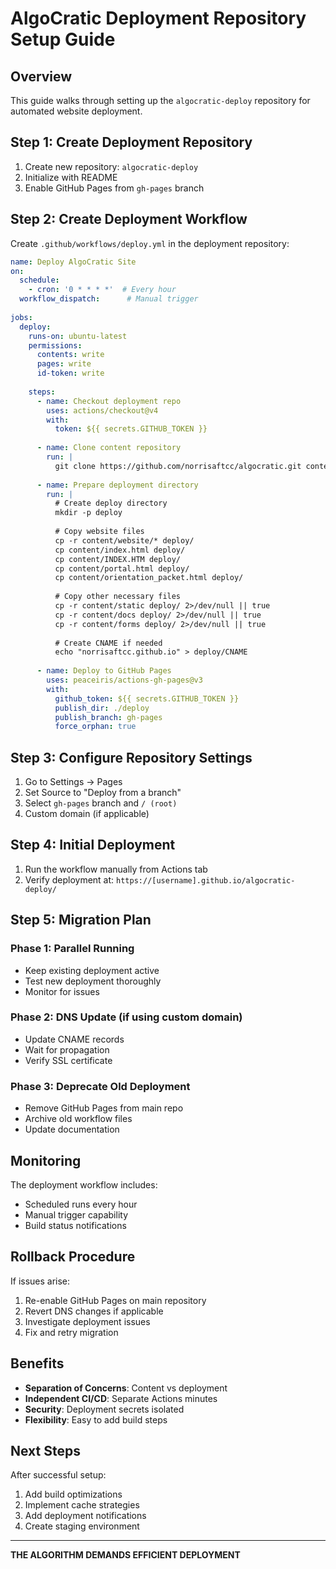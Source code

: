 # AlgoCratic Deployment Repository Setup Guide

## Overview
This guide walks through setting up the `algocratic-deploy` repository for automated website deployment.

## Step 1: Create Deployment Repository

1. Create new repository: `algocratic-deploy`
2. Initialize with README
3. Enable GitHub Pages from `gh-pages` branch

## Step 2: Create Deployment Workflow

Create `.github/workflows/deploy.yml` in the deployment repository:

```yaml
name: Deploy AlgoCratic Site
on:
  schedule:
    - cron: '0 * * * *'  # Every hour
  workflow_dispatch:      # Manual trigger
  
jobs:
  deploy:
    runs-on: ubuntu-latest
    permissions:
      contents: write
      pages: write
      id-token: write
      
    steps:
      - name: Checkout deployment repo
        uses: actions/checkout@v4
        with:
          token: ${{ secrets.GITHUB_TOKEN }}
          
      - name: Clone content repository
        run: |
          git clone https://github.com/norrisaftcc/algocratic.git content
          
      - name: Prepare deployment directory
        run: |
          # Create deploy directory
          mkdir -p deploy
          
          # Copy website files
          cp -r content/website/* deploy/
          cp content/index.html deploy/
          cp content/INDEX.HTM deploy/
          cp content/portal.html deploy/
          cp content/orientation_packet.html deploy/
          
          # Copy other necessary files
          cp -r content/static deploy/ 2>/dev/null || true
          cp -r content/docs deploy/ 2>/dev/null || true
          cp -r content/forms deploy/ 2>/dev/null || true
          
          # Create CNAME if needed
          echo "norrisaftcc.github.io" > deploy/CNAME
          
      - name: Deploy to GitHub Pages
        uses: peaceiris/actions-gh-pages@v3
        with:
          github_token: ${{ secrets.GITHUB_TOKEN }}
          publish_dir: ./deploy
          publish_branch: gh-pages
          force_orphan: true
```

## Step 3: Configure Repository Settings

1. Go to Settings → Pages
2. Set Source to "Deploy from a branch"
3. Select `gh-pages` branch and `/ (root)`
4. Custom domain (if applicable)

## Step 4: Initial Deployment

1. Run the workflow manually from Actions tab
2. Verify deployment at: `https://[username].github.io/algocratic-deploy/`

## Step 5: Migration Plan

### Phase 1: Parallel Running
- Keep existing deployment active
- Test new deployment thoroughly
- Monitor for issues

### Phase 2: DNS Update (if using custom domain)
- Update CNAME records
- Wait for propagation
- Verify SSL certificate

### Phase 3: Deprecate Old Deployment
- Remove GitHub Pages from main repo
- Archive old workflow files
- Update documentation

## Monitoring

The deployment workflow includes:
- Scheduled runs every hour
- Manual trigger capability
- Build status notifications

## Rollback Procedure

If issues arise:
1. Re-enable GitHub Pages on main repository
2. Revert DNS changes if applicable
3. Investigate deployment issues
4. Fix and retry migration

## Benefits

- **Separation of Concerns**: Content vs deployment
- **Independent CI/CD**: Separate Actions minutes
- **Security**: Deployment secrets isolated
- **Flexibility**: Easy to add build steps

## Next Steps

After successful setup:
1. Add build optimizations
2. Implement cache strategies
3. Add deployment notifications
4. Create staging environment

---

**THE ALGORITHM DEMANDS EFFICIENT DEPLOYMENT**